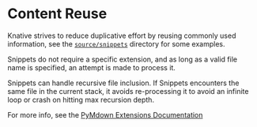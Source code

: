 # Content Reuse

Knative strives to reduce duplicative effort by reusing commonly used information,
see the [`source/snippets`](https://github.com/knative/docs/tree/main/docs/snippets) directory for some examples.

Snippets do not require a specific extension, and as long as a valid file name is
specified, an attempt is made to process it.

Snippets can handle recursive file inclusion.
If Snippets encounters the same file in the current stack, it avoids re-processing
it to avoid an infinite loop or crash on hitting max recursion depth.

For more info, see the [PyMdown Extensions Documentation](https://facelessuser.github.io/pymdown-extensions/extensions/snippets/)
